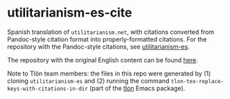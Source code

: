 # utilitarianism-es-cite

Spanish translation of `utilitarianism.net`, with citations converted from Pandoc-style citation format into properly-formatted citations. For the repository with the Pandoc-style citations, see [utilitarianism-es](https://github.com/tlon-team/utilitarianism-es).

The repository with the original English content can be found
[here](https://github.com/whyboris/utilitarianism.net).

Note to Tlön team members: the files in this repo were generated by (1) cloning `utilitarianism-es` and (2) running the command `tlon-tex-replace-keys-with-citations-in-dir` (part of the [tlon](https://github.com/tlon-team/tlon) Emacs package).
